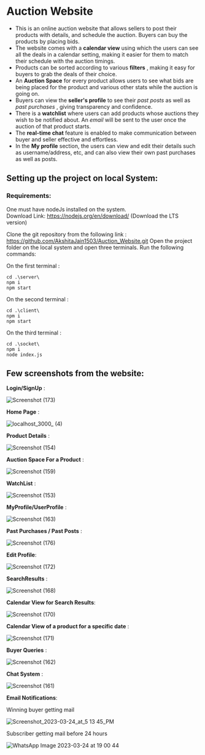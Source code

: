 # Auction Website

* This is an online auction website that allows sellers to post their products with details, and schedule the auction. Buyers can buy the products by placing bids.
* The website comes with a **calendar view** using which the users can see all the deals in a calendar setting, making it easier for them to match their schedule with the auction timings. 
* Products can be sorted according to various **filters** , making it easy for buyers to grab the deals of their choice. 
* An **Auction Space** for every product allows users to see what bids are being placed for the product and various other stats while the auction is going on. 
* Buyers can view the **seller's profile** to see their *past posts* as well as *past purchases* , giving transparency and confidence. 
* There is a **watchlist** where users can add products whose auctions they wish to be notified about. An *email* will be sent to the user once the auction of that product starts. 
* The **real-time chat** feature is enabled to make communication between buyer and seller effective and effortless. 
* In the **My profile** section, the users can view and edit their details such as username/address, etc, and can also view their own past purchases as well as posts.

## Setting up the project on local System:

### Requirements:  
One must have nodeJs installed on the system.  
Download Link: https://nodejs.org/en/download/ (Download the LTS version)

Clone the git repository from the following link : https://github.com/AkshitaJain1503/Auction_Website.git 
Open the project folder on the local system and open three terminals. Run the following commands:  

On the first terminal :
``` 
cd .\server\
npm i
npm start
```

On the second terminal :
``` 
cd .\client\ 
npm i
npm start
```

On the third terminal :
```
cd .\socket\ 
npm i
node index.js
```


## Few screenshots from the website: 

**Login/SignUp** :

![Screenshot (173)](https://user-images.githubusercontent.com/121486345/227561587-578b5139-3318-4bb1-a049-941da002057f.png)


**Home Page** :

![localhost_3000_ (4)](https://user-images.githubusercontent.com/121486345/227543201-ae2baf25-de04-4f40-b55d-0fe3cd3b91f5.png)


**Product Details** :

![Screenshot (154)](https://user-images.githubusercontent.com/121486345/227550862-2c4371f3-1b10-4bcb-99ec-d5321c8efa9f.png)


**Auction Space For a Product** :

![Screenshot (159)](https://user-images.githubusercontent.com/121486345/227543518-3389440f-e6ef-4c4f-bb8d-5a4395e56c91.png)


**WatchList** :

![Screenshot (153)](https://user-images.githubusercontent.com/121486345/227544631-3f91d406-a797-4842-a7ae-6f1b36361156.png)


**MyProfile/UserProfile** :

![Screenshot (163)](https://user-images.githubusercontent.com/121486345/227552240-445c87d2-9927-4e76-81e3-25ad8670f002.png)

**Past Purchases / Past Posts** :

![Screenshot (176)](https://user-images.githubusercontent.com/121486345/227562038-16a13766-5f5a-4007-9d30-fc6797f9cab7.png)


**Edit Profile**:

![Screenshot (172)](https://user-images.githubusercontent.com/121486345/227562446-367a4109-c018-499c-a0b6-680959d640dd.png)


**SearchResults** : 

![Screenshot (168)](https://user-images.githubusercontent.com/121486345/227552662-9bfce7bf-ff19-4fa8-bf1f-7e8d342a01ca.png)


**Calendar View for Search Results**: 

![Screenshot (170)](https://user-images.githubusercontent.com/121486345/227554986-d7fe2618-329f-49ec-9193-b2c6cac7a369.png)


**Calendar View of a product for a specific date** :

![Screenshot (171)](https://user-images.githubusercontent.com/121486345/227564797-25109aca-cb94-42bd-b821-1f2158c80ea2.png)


**Buyer Queries** :

![Screenshot (162)](https://user-images.githubusercontent.com/121486345/227562766-14db455d-4c10-4453-8db8-4686b119b99b.png)


**Chat System** :

![Screenshot (161)](https://user-images.githubusercontent.com/121486345/227554887-c759d6ea-d7b5-44ac-98d2-c1e9fd84d462.png)

**Email Notifications**:

Winning buyer getting mail 

![Screenshot_2023-03-24_at_5 13 45_PM](https://user-images.githubusercontent.com/121486345/227563127-53f1b3a2-2537-4b17-b99f-78df6545295a.png)

Subscriber getting mail before 24 hours 

![WhatsApp Image 2023-03-24 at 19 00 44](https://user-images.githubusercontent.com/121486345/227563158-e3235c57-a793-4231-8a76-8126b654e238.jpg)




